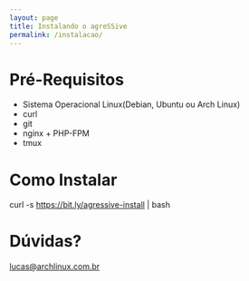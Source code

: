 ```yaml
---
layout: page
title: Instalando o agreSSive
permalink: /instalacao/
---
```


# Pré-Requisitos

- Sistema Operacional Linux(Debian, Ubuntu ou Arch Linux)
- curl
- git
- nginx + PHP-FPM
- tmux

# Como Instalar

curl -s https://bit.ly/agressive-install | bash

# Dúvidas?

[lucas@archlinux.com.br](mailto:lucas@archlinux.com.br)
